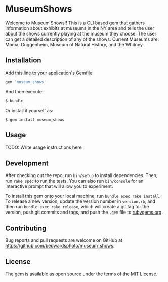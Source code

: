 # MuseumShows

Welcome to Museum Shows!! This is a CLI based gem that gathers information about exhibits at museums in the NY area and tells the user about the shows currently playing at the museum they choose. The user can get a detailed description of any of the shows.
Current Museums are: Moma, Guggenheim, Museum of Natural History, and the Whitney.

## Installation

Add this line to your application's Gemfile:

```ruby
gem 'museum_shows'
```

And then execute:

    $ bundle

Or install it yourself as:

    $ gem install museum_shows

## Usage

TODO: Write usage instructions here

## Development

After checking out the repo, run `bin/setup` to install dependencies. Then, run `rake spec` to run the tests. You can also run `bin/console` for an interactive prompt that will allow you to experiment.

To install this gem onto your local machine, run `bundle exec rake install`. To release a new version, update the version number in `version.rb`, and then run `bundle exec rake release`, which will create a git tag for the version, push git commits and tags, and push the `.gem` file to [rubygems.org](https://rubygems.org).

## Contributing

Bug reports and pull requests are welcome on GitHub at https://github.com/bedwardsphoto/museum_shows.


## License

The gem is available as open source under the terms of the [MIT License](http://opensource.org/licenses/MIT).

